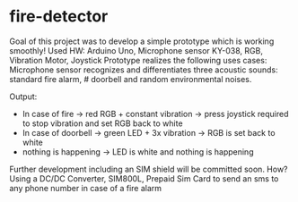 # fire-detector
Goal of this project was to develop a simple prototype which is working smoothly!
Used HW: Arduino Uno, Microphone sensor KY-038, RGB, Vibration Motor, Joystick
Prototype realizes the following uses cases: Microphone sensor recognizes and differentiates three acoustic sounds: standard fire alarm, # doorbell and random environmental noises.

Output:
- In case of fire -> red RGB + constant vibration -> press joystick required to stop vibration and set RGB back to white
- In case of doorbell -> green LED + 3x vibration -> RGB is set back to white
- nothing is happening -> LED is white and nothing is happening

Further development including an SIM shield will be committed soon.
How? Using a DC/DC Converter, SIM800L, Prepaid Sim Card to send an sms to any phone number in case of a fire alarm
